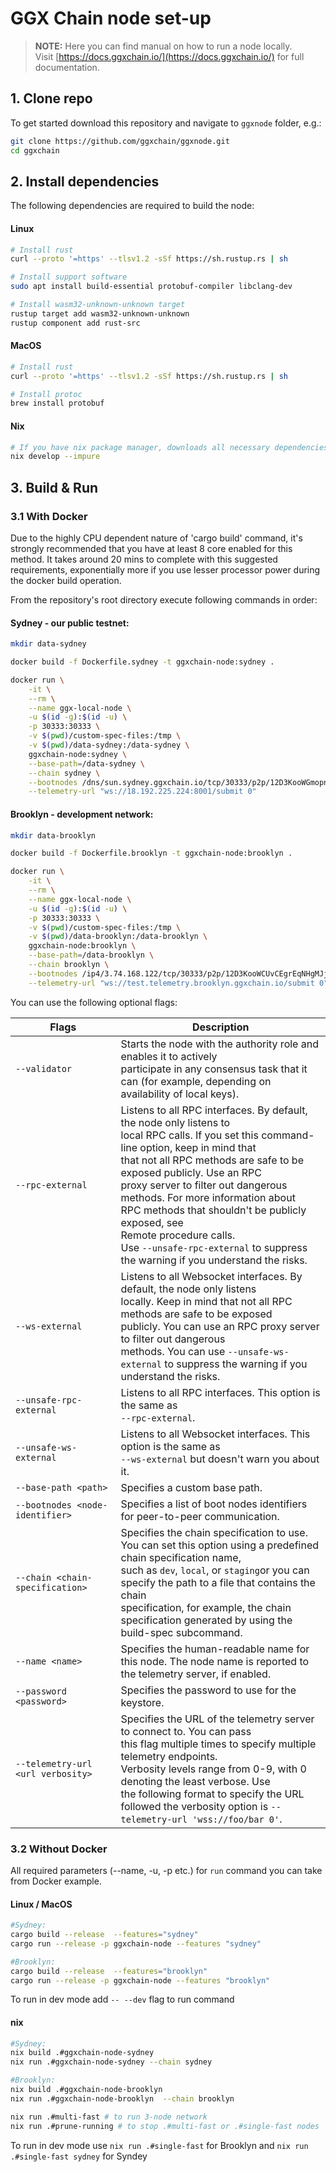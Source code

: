 # GGX Chain node set-up

> **NOTE:** Here you can find manual on how to run a node locally.  
> Visit [https://docs.ggxchain.io/](https://docs.ggxchain.io/) for full documentation.

## 1. Clone repo

To get started download this repository and navigate to `ggxnode` folder, e.g.:
```bash
git clone https://github.com/ggxchain/ggxnode.git
cd ggxchain
```

## 2. Install dependencies

The following dependencies are required to build the node:

#### Linux

```bash
# Install rust
curl --proto '=https' --tlsv1.2 -sSf https://sh.rustup.rs | sh 

# Install support software
sudo apt install build-essential protobuf-compiler libclang-dev

# Install wasm32-unknown-unknown target
rustup target add wasm32-unknown-unknown
rustup component add rust-src
```

#### MacOS

```bash
# Install rust
curl --proto '=https' --tlsv1.2 -sSf https://sh.rustup.rs | sh 

# Install protoc
brew install protobuf
```

#### Nix

```bash
# If you have nix package manager, downloads all necessary dependencies
nix develop --impure
```
## 3. Build & Run

### 3.1 With Docker

Due to the highly CPU dependent nature of 'cargo build' command, it's strongly recommended that you have at least 8 core enabled for this method.
It takes around 20 mins to complete with this suggested requirements, exponentially more if you use lesser processor power during the docker build operation.

From the repository's root directory execute following commands in order:

#### Sydney - our public testnet:

```bash
mkdir data-sydney

docker build -f Dockerfile.sydney -t ggxchain-node:sydney .

docker run \
    -it \
    --rm \
    --name ggx-local-node \
    -u $(id -g):$(id -u) \
    -p 30333:30333 \
    -v $(pwd)/custom-spec-files:/tmp \
    -v $(pwd)/data-sydney:/data-sydney \
    ggxchain-node:sydney \
    --base-path=/data-sydney \
    --chain sydney \
    --bootnodes /dns/sun.sydney.ggxchain.io/tcp/30333/p2p/12D3KooWGmopnFNtQb2bo1irpjPLJUnmt9K4opTSHTMhYYobB8pC \
    --telemetry-url "ws://18.192.225.224:8001/submit 0"
```


#### Brooklyn - development network:

```bash
mkdir data-brooklyn

docker build -f Dockerfile.brooklyn -t ggxchain-node:brooklyn .

docker run \
    -it \
    --rm \
    --name ggx-local-node \
    -u $(id -g):$(id -u) \
    -p 30333:30333 \
    -v $(pwd)/custom-spec-files:/tmp \
    -v $(pwd)/data-brooklyn:/data-brooklyn \
    ggxchain-node:brooklyn \
    --base-path=/data-brooklyn \
    --chain brooklyn \
    --bootnodes /ip4/3.74.168.122/tcp/30333/p2p/12D3KooWCUvCEgrEqNHgMJjRmq2dYJmLX5jfcmMSte5SSwtsAsao \
    --telemetry-url "ws://test.telemetry.brooklyn.ggxchain.io/submit 0"
```


You can use the following optional flags:

| Flags                             | Description |
|-----------------------------------|---|
| `--validator`                     | Starts the node with the authority role and enables it to actively <br>participate in any consensus task that it can (for example, depending on<br> availability of local keys). |
| `--rpc-external`                  | Listens to all RPC interfaces. By default, the node only listens to <br>local RPC calls. If you set this command-line option, keep in mind that <br>that not all RPC methods are safe to be exposed publicly. Use an RPC <br>proxy server to filter out dangerous methods. For more information about<br> RPC methods that shouldn't be publicly exposed, see <br>Remote procedure calls. <br>Use `--unsafe-rpc-external` to suppress the warning if you understand the risks. |
| `--ws-external`                   | Listens to all Websocket interfaces. By default, the node only listens <br>locally. Keep in mind that not all RPC methods are safe to be exposed <br>publicly. You can use an RPC proxy server to filter out dangerous <br>methods. You can use `--unsafe-ws-external` to suppress the warning if you understand the risks. |
| `--unsafe-rpc-external`           | Listens to all RPC interfaces. This option is the same as <br>`--rpc-external`. |
| `--unsafe-ws-external`            | Listens to all Websocket interfaces. This option is the same as <br>`--ws-external` but doesn't warn you about it. |
| `--base-path <path>`              | Specifies a custom base path. |
| `--bootnodes <node-identifier>`   | Specifies a list of boot nodes identifiers for peer-to-peer communication. |
| `--chain <chain-specification>`   | Specifies the chain specification to use. You can set this option using a predefined chain specification name,<br>such as `dev`, `local`, or `staging`or you can specify the path to a file that contains the chain <br>specification, for example, the chain specification generated by using the build-spec subcommand. |
| `--name <name>`                   | Specifies the human-readable name for this node. The node name is reported to the telemetry server, if enabled. |
| `--password <password>`           | Specifies the password to use for the keystore. |
| `--telemetry-url <url verbosity>` | Specifies the URL of the telemetry server to connect to. You can pass <br>this flag multiple times to specify multiple telemetry endpoints. <br>Verbosity levels range from 0-9, with 0 denoting the least verbose. Use <br>the following format to specify the URL followed the verbosity option is `--telemetry-url 'wss://foo/bar 0'`. |

### 3.2 Without Docker

All required parameters (--name, -u, -p etc.) for `run` command you can take from Docker example.

#### Linux / MacOS

```bash
#Sydney:
cargo build --release  --features="sydney"
cargo run --release -p ggxchain-node --features "sydney"

#Brooklyn:
cargo build --release  --features="brooklyn"
cargo run --release -p ggxchain-node --features "brooklyn"
```
To run in dev mode add `-- --dev` flag to run command

#### nix

```bash
#Sydney:
nix build .#ggxchain-node-sydney
nix run .#ggxchain-node-sydney --chain sydney

#Brooklyn:
nix build .#ggxchain-node-brooklyn
nix run .#ggxchain-node-brooklyn  --chain brooklyn

nix run .#multi-fast # to run 3-node network
nix run .#prune-running # to stop .#multi-fast or .#single-fast nodes
```
To run in dev mode use `nix run .#single-fast` for Brooklyn and `nix run .#single-fast sydney` for Syndey
